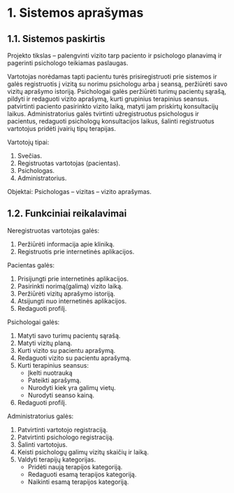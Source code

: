 # 1.	Sistemos aprašymas

  ## 1.1.	Sistemos paskirtis

Projekto tikslas – palengvinti vizito tarp paciento ir psichologo planavimą ir pagerinti psichologo teikiamas paslaugas.

Vartotojas norėdamas tapti pacientu turės prisiregistruoti prie sistemos ir galės registruotis į vizitą su norimu psichologu arba į seansą, peržiūrėti savo vizitų aprašymo istoriją. Psichologai galės peržiūrėti turimų pacientų sąrašą, pildyti ir redaguoti vizito aprašymą, kurti grupinius terapinius seansus. patvirtinti paciento pasirinkto vizito laiką, matyti jam priskirtų konsultacijų laikus. Administratorius galės tvirtinti užregistruotus psichologus ir pacientus, redaguoti psichologų konsultacijos laikus, šalinti registruotus vartotojus pridėti įvairių tipų terapijas.

Vartotojų tipai:
1. Svečias.
2. Registruotas vartotojas (pacientas).
3. Psichologas.
4. Administratorius.

Objektai: Psichologas – vizitas – vizito aprašymas.

  ## 1.2.	Funkciniai reikalavimai

Neregistruotas vartotojas galės:
1. Peržiūrėti informacija apie kliniką.
2. Registruotis prie internetinės aplikacijos.

Pacientas galės:
1.	Prisijungti prie internetinės aplikacijos.
2.	Pasirinkti norimą(galimą) vizito laiką.
3.	Peržiūrėti vizitų aprašymo istoriją.
4.	Atsijungti nuo internetinės aplikacijos.
5.	Redaguoti profilį.

Psichologai galės:
1.	Matyti savo turimų pacientų sąrašą.
2.	Matyti vizitų planą.
3.	Kurti vizito su pacientu aprašymą.
4.	Redaguoti vizito su pacientu aprašymą.
5.	Kurti terapinius seansus:
    - Įkelti nuotrauką
    - Pateikti aprašymą.
    - Nurodyti kiek yra galimų vietų.
    - Nurodyti seanso kainą.
6.	Redaguoti profilį.

Administratorius galės:
1.	Patvirtinti vartotojo registraciją.
2.	Patvirtinti psichologo registraciją.
3.	Šalinti vartotojus.
4.	Keisti psichologų galimų vizitų skaičių ir laiką.
5.	Valdyti terapijų kategorijas.
    - Pridėti naują terapijos kategoriją.
    - Redaguoti esamą terapijos kategoriją.
    - Naikinti esamą terapijos kategoriją.
